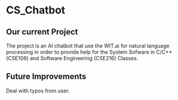 # CS_Chatbot

## Our current Project

The project is an AI chatbot that use the WIT.ai for natural language processing in order to provide help for the System Sofware in C/C++ (CSE109) and Software Engineering (CSE216) Classes.

## Future Improvements

Deal with typos from user.